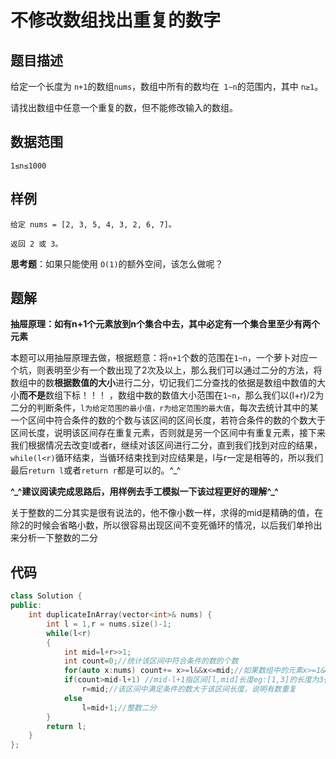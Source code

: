 # 不修改数组找出重复的数字

## 题目描述

给定一个长度为 `n+1`的数组`nums`，数组中所有的数均在` 1∼n`的范围内，其中 `n≥1`。

请找出数组中任意一个重复的数，但不能修改输入的数组。

## 数据范围

`1≤n≤1000`

## 样例

```样例
给定 nums = [2, 3, 5, 4, 3, 2, 6, 7]。

返回 2 或 3。
```

**思考题**：如果只能使用 `O(1)`的额外空间，该怎么做呢？

## 题解

**抽屉原理：如有n+1个元素放到n个集合中去，其中必定有一个集合里至少有两个元素**

本题可以用抽屉原理去做，根据题意：将`n+1`个数的范围在`1~n`，一个萝卜对应一个坑，则表明至少有一个数出现了2次及以上，那么我们可以通过二分的方法，将数组中的数**根据数值的大小**进行二分，切记我们二分查找的依据是数组中数值的大小**而不是**数组下标！！！ ，数组中数的数值大小范围在`1~n`，那么我们以(l+r)/2为二分的判断条件，`l为给定范围的最小值，r为给定范围的最大值`，每次去统计其中的某一个区间中符合条件的数的个数与该区间的区间长度，若符合条件的数的个数大于区间长度，说明该区间存在重复元素，否则就是另一个区间中有重复元素，接下来我们根据情况去改变l或者r，继续对该区间进行二分，直到我们找到对应的结果，`while(l<r)`循环结束，当循环结束找到对应结果是，l与r一定是相等的，所以我们最后`return l`或者`return r`都是可以的。^_^

**^\_^建议阅读完成思路后，用样例去手工模拟一下该过程更好的理解^\_^**

关于整数的二分其实是很有说法的，他不像小数一样，求得的mid是精确的值，在除2的时候会省略小数，所以很容易出现区间不变死循环的情况，以后我们单拎出来分析一下整数的二分

## 代码

```c++
class Solution {
public:
    int duplicateInArray(vector<int>& nums) {
        int l = 1,r = nums.size()-1;
        while(l<r)
        {
            int mid=l+r>>1;
            int count=0;//统计该区间中符合条件的数的个数
            for(auto x:nums) count+= x>=l&&x<=mid;//如果数组中的元素x>=1&&x<=mid,count+=1.
            if(count>mid-l+1) //mid-l+1指区间[l,mid]长度eg:[1,3]的长度为3{1,2,3}
                r=mid;//该区间中满足条件的数大于该区间长度，说明有数重复
            else
                l=mid+1;//整数二分
        }
        return l;
    }
};
```

